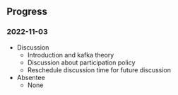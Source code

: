 ## Progress

### 2022-11-03
- Discussion
  - Introduction and kafka theory
  - Discussion about participation policy
  - Reschedule discussion time for future discussion
- Absentee
  - None